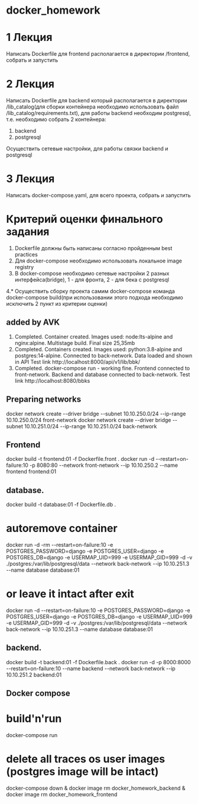 # docker_homework
# 1 Лекция
Написать Dockerfile для frontend располагается в директории /frontend, собрать и запустить
# 2 Лекция
Написать Dockerfile для backend который располагается в директории /lib_catalog(для сборки контейнера необходимо использовать файл /lib_catalog/requirements.txt), для работы backend необходим postgresql, т.е. необходимо собрать 2 контейнера:
1. backend
2. postgresql

Осуществить сетевые настройки, для работы связки backend и postgresql
# 3 Лекция
Написать docker-compose.yaml, для всего проекта, собрать и запустить

# Критерий оценки финального задания
1. Dockerfile должны быть написаны согласно пройденным best practices
2. Для docker-compose необходимо использовать локальное image registry
3. В docker-compose необходимо сетевые настройки 2 разных интерфейса(bridge), 1 - для фронта, 2 - для бека с postgresql

4.* Осуществить сборку проекта самим docker-compose команда docker-compose build(при использовании этого подхода необходимо исключить 2 пункт из критерии оценки)

## added by AVK

1. Completed. Container created. Images used: node:lts-alpine and nginx:alpine. Multistage build. Final size 25,35mb
2. Completed. Containers created. Images used: python:3.8-alpine and postgres:14-alpine. Connected to back-network. Data loaded and shown in API
    Test link http://localhost:8000/api/v1/lib/bbk/
3. Completed. docker-compose run - working fine. Frontend connected to front-network. Backend and database connected to back-network.
    Test link http://localhost:8080/bbks

## Preparing networks

docker network create --driver bridge --subnet 10.10.250.0/24 --ip-range 10.10.250.0/24 front-network
docker network create --driver bridge --subnet 10.10.251.0/24 --ip-range 10.10.251.0/24 back-network

## Frontend

docker build -t frontend:01 -f Dockerfile.front .
docker run -d --restart=on-failure:10 -p 8080:80 --network front-network --ip 10.10.250.2 --name frontend frontend:01

## database. 

docker build -t database:01 -f Dockerfile.db .
# autoremove container
docker run -d -rm --restart=on-failure:10 -e POSTGRES_PASSWORD=django -e POSTGRES_USER=django -e POSTGRES_DB=django -e USERMAP_UID=999 -e USERMAP_GID=999 -d -v ./postgres:/var/lib/postgresql/data --network back-network --ip 10.10.251.3 --name database database:01
# or leave it intact after exit
docker run -d --restart=on-failure:10 -e POSTGRES_PASSWORD=django -e POSTGRES_USER=django -e POSTGRES_DB=django -e USERMAP_UID=999 -e USERMAP_GID=999 -d -v ./postgres:/var/lib/postgresql/data --network back-network --ip 10.10.251.3 --name database database:01

## backend.

docker build -t backend:01 -f Dockerfile.back .
docker run -d -p 8000:8000 --restart=on-failure:10 --name backend --network back-network --ip 10.10.251.2 backend:01

## Docker compose

# build'n'run
docker-compose run
# delete all traces os user images (postgres image will be intact)
docker-compose down & docker image rm docker_homework_backend & docker image rm docker_homework_frontend